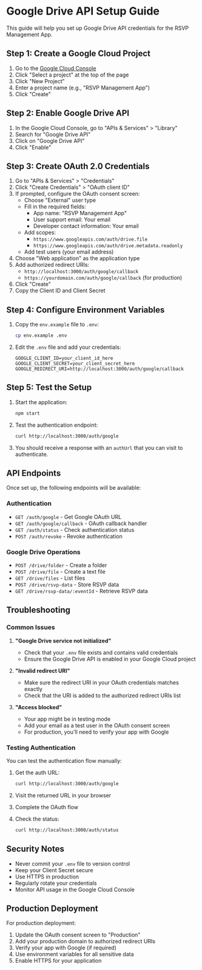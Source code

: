 # Google Drive API Setup Guide

This guide will help you set up Google Drive API credentials for the RSVP Management App.

## Step 1: Create a Google Cloud Project

1. Go to the [Google Cloud Console](https://console.cloud.google.com/)
2. Click "Select a project" at the top of the page
3. Click "New Project"
4. Enter a project name (e.g., "RSVP Management App")
5. Click "Create"

## Step 2: Enable Google Drive API

1. In the Google Cloud Console, go to "APIs & Services" > "Library"
2. Search for "Google Drive API"
3. Click on "Google Drive API"
4. Click "Enable"

## Step 3: Create OAuth 2.0 Credentials

1. Go to "APIs & Services" > "Credentials"
2. Click "Create Credentials" > "OAuth client ID"
3. If prompted, configure the OAuth consent screen:
   - Choose "External" user type
   - Fill in the required fields:
     - App name: "RSVP Management App"
     - User support email: Your email
     - Developer contact information: Your email
   - Add scopes:
     - `https://www.googleapis.com/auth/drive.file`
     - `https://www.googleapis.com/auth/drive.metadata.readonly`
   - Add test users (your email address)
4. Choose "Web application" as the application type
5. Add authorized redirect URIs:
   - `http://localhost:3000/auth/google/callback`
   - `https://yourdomain.com/auth/google/callback` (for production)
6. Click "Create"
7. Copy the Client ID and Client Secret

## Step 4: Configure Environment Variables

1. Copy the `env.example` file to `.env`:
   ```bash
   cp env.example .env
   ```

2. Edit the `.env` file and add your credentials:
   ```
   GOOGLE_CLIENT_ID=your_client_id_here
   GOOGLE_CLIENT_SECRET=your_client_secret_here
   GOOGLE_REDIRECT_URI=http://localhost:3000/auth/google/callback
   ```

## Step 5: Test the Setup

1. Start the application:
   ```bash
   npm start
   ```

2. Test the authentication endpoint:
   ```bash
   curl http://localhost:3000/auth/google
   ```

3. You should receive a response with an `authUrl` that you can visit to authenticate.

## API Endpoints

Once set up, the following endpoints will be available:

### Authentication
- `GET /auth/google` - Get Google OAuth URL
- `GET /auth/google/callback` - OAuth callback handler
- `GET /auth/status` - Check authentication status
- `POST /auth/revoke` - Revoke authentication

### Google Drive Operations
- `POST /drive/folder` - Create a folder
- `POST /drive/file` - Create a text file
- `GET /drive/files` - List files
- `POST /drive/rsvp-data` - Store RSVP data
- `GET /drive/rsvp-data/:eventId` - Retrieve RSVP data

## Troubleshooting

### Common Issues

1. **"Google Drive service not initialized"**
   - Check that your `.env` file exists and contains valid credentials
   - Ensure the Google Drive API is enabled in your Google Cloud project

2. **"Invalid redirect URI"**
   - Make sure the redirect URI in your OAuth credentials matches exactly
   - Check that the URI is added to the authorized redirect URIs list

3. **"Access blocked"**
   - Your app might be in testing mode
   - Add your email as a test user in the OAuth consent screen
   - For production, you'll need to verify your app with Google

### Testing Authentication

You can test the authentication flow manually:

1. Get the auth URL:
   ```bash
   curl http://localhost:3000/auth/google
   ```

2. Visit the returned URL in your browser
3. Complete the OAuth flow
4. Check the status:
   ```bash
   curl http://localhost:3000/auth/status
   ```

## Security Notes

- Never commit your `.env` file to version control
- Keep your Client Secret secure
- Use HTTPS in production
- Regularly rotate your credentials
- Monitor API usage in the Google Cloud Console

## Production Deployment

For production deployment:

1. Update the OAuth consent screen to "Production"
2. Add your production domain to authorized redirect URIs
3. Verify your app with Google (if required)
4. Use environment variables for all sensitive data
5. Enable HTTPS for your application










